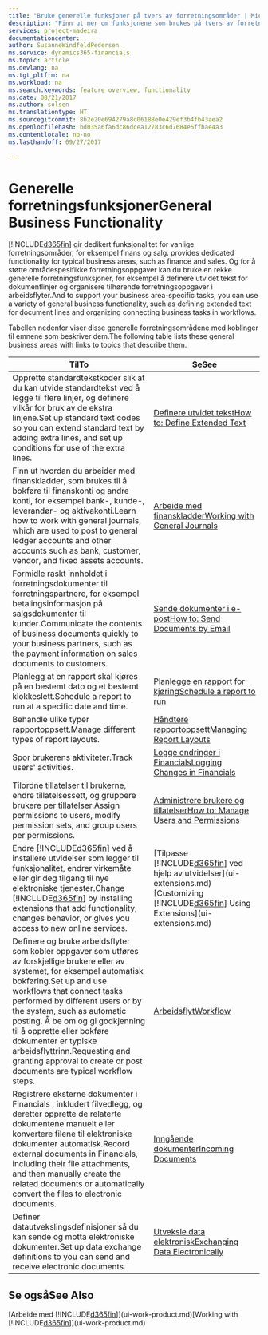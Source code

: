```yaml
---
title: "Bruke generelle funksjoner på tvers av forretningsområder | Microsoft-dokumentasjon"
description: "Finn ut mer om funksjonene som brukes på tvers av forretningsområder i Dynamics 365 for Financials."
services: project-madeira
documentationcenter: 
author: SusanneWindfeldPedersen
ms.service: dynamics365-financials
ms.topic: article
ms.devlang: na
ms.tgt_pltfrm: na
ms.workload: na
ms.search.keywords: feature overview, functionality
ms.date: 08/21/2017
ms.author: solsen
ms.translationtype: HT
ms.sourcegitcommit: 8b2e20e694279a8c06188e0e429ef3b4fb43aea2
ms.openlocfilehash: bd035a6fa6dc86dcea12783c6d7684e6ffbae4a3
ms.contentlocale: nb-no
ms.lasthandoff: 09/27/2017

---
```

# <a name="general-business-functionality"></a><span data-ttu-id="a2be4-103">Generelle forretningsfunksjoner</span><span class="sxs-lookup"><span data-stu-id="a2be4-103">General Business Functionality</span></span>
[!INCLUDE[d365fin](includes/d365fin_md.md)]<span data-ttu-id="a2be4-104"> gir dedikert funksjonalitet for vanlige forretningsområder, for eksempel finans og salg.</span><span class="sxs-lookup"><span data-stu-id="a2be4-104"> provides dedicated functionality for typical business areas, such as finance and sales.</span></span> <span data-ttu-id="a2be4-105">Og for å støtte områdespesifikke forretningsoppgaver kan du bruke en rekke generelle forretningsfunksjoner, for eksempel å definere utvidet tekst for dokumentlinjer og organisere tilhørende forretningsoppgaver i arbeidsflyter.</span><span class="sxs-lookup"><span data-stu-id="a2be4-105">And to support your business area-specific tasks, you can use a variety of general business functionality, such as defining extended text for document lines and organizing connecting business tasks in workflows.</span></span>

<span data-ttu-id="a2be4-106">Tabellen nedenfor viser disse generelle forretningsområdene med koblinger til emnene som beskriver dem.</span><span class="sxs-lookup"><span data-stu-id="a2be4-106">The following table lists these general business areas with links to topics that describe them.</span></span>

| <span data-ttu-id="a2be4-107">Til</span><span class="sxs-lookup"><span data-stu-id="a2be4-107">To</span></span> | <span data-ttu-id="a2be4-108">Se</span><span class="sxs-lookup"><span data-stu-id="a2be4-108">See</span></span> |
| --- | --- |
| <span data-ttu-id="a2be4-109">Opprette standardtekstkoder slik at du kan utvide standardtekst ved å legge til flere linjer, og definere vilkår for bruk av de ekstra linjene.</span><span class="sxs-lookup"><span data-stu-id="a2be4-109">Set up standard text codes so you can extend standard text by adding extra lines, and set up conditions for use of the extra lines.</span></span> |[<span data-ttu-id="a2be4-110">Definere utvidet tekst</span><span class="sxs-lookup"><span data-stu-id="a2be4-110">How to: Define Extended Text</span></span>](ui-how-define-ext-text.md) |
| <span data-ttu-id="a2be4-111">Finn ut hvordan du arbeider med finanskladder, som brukes til å bokføre til finanskonti og andre konti, for eksempel bank-, kunde-, leverandør- og aktivakonti.</span><span class="sxs-lookup"><span data-stu-id="a2be4-111">Learn how to work with general journals, which are used to post to general ledger accounts and other accounts such as bank, customer, vendor, and fixed assets accounts.</span></span> |[<span data-ttu-id="a2be4-112">Arbeide med finanskladder</span><span class="sxs-lookup"><span data-stu-id="a2be4-112">Working with General Journals</span></span>](ui-work-general-journals.md) |
| <span data-ttu-id="a2be4-113">Formidle raskt innholdet i forretningsdokumenter til forretningspartnere, for eksempel betalingsinformasjon på salgsdokumenter til kunder.</span><span class="sxs-lookup"><span data-stu-id="a2be4-113">Communicate the contents of business documents quickly to your business partners, such as the payment information on sales documents to customers.</span></span> |[<span data-ttu-id="a2be4-114">Sende dokumenter i e-post</span><span class="sxs-lookup"><span data-stu-id="a2be4-114">How to: Send Documents by Email</span></span>](ui-how-send-documents-email.md) |
| <span data-ttu-id="a2be4-115">Planlegg at en rapport skal kjøres på en bestemt dato og et bestemt klokkeslett.</span><span class="sxs-lookup"><span data-stu-id="a2be4-115">Schedule a report to run at a specific date and time.</span></span> |[<span data-ttu-id="a2be4-116">Planlegge en rapport for kjøring</span><span class="sxs-lookup"><span data-stu-id="a2be4-116">Schedule a report to run</span></span>](ui-work-report.md#ScheduleReport) |
| <span data-ttu-id="a2be4-117">Behandle ulike typer rapportoppsett.</span><span class="sxs-lookup"><span data-stu-id="a2be4-117">Manage different types of report layouts.</span></span> |[<span data-ttu-id="a2be4-118">Håndtere rapportoppsett</span><span class="sxs-lookup"><span data-stu-id="a2be4-118">Managing Report Layouts</span></span>](ui-manage-report-layouts.md) |
| <span data-ttu-id="a2be4-119">Spor brukerens aktiviteter.</span><span class="sxs-lookup"><span data-stu-id="a2be4-119">Track users' activities.</span></span>|[<span data-ttu-id="a2be4-120">Logge endringer i Financials</span><span class="sxs-lookup"><span data-stu-id="a2be4-120">Logging Changes in Financials</span></span>](across-log-changes.md)|
|<span data-ttu-id="a2be4-121">Tilordne tillatelser til brukerne, endre tillatelsessett, og gruppere brukere per tillatelser.</span><span class="sxs-lookup"><span data-stu-id="a2be4-121">Assign permissions to users, modify permission sets, and group users per permissions.</span></span>|[<span data-ttu-id="a2be4-122">Administrere brukere og tillatelser</span><span class="sxs-lookup"><span data-stu-id="a2be4-122">How to: Manage Users and Permissions</span></span>](ui-how-users-permissions.md)|
| <span data-ttu-id="a2be4-123">Endre [!INCLUDE[d365fin](includes/d365fin_md.md)] ved å installere utvidelser som legger til funksjonalitet, endrer virkemåte eller gir deg tilgang til nye elektroniske tjenester.</span><span class="sxs-lookup"><span data-stu-id="a2be4-123">Change [!INCLUDE[d365fin](includes/d365fin_md.md)] by installing extensions that add functionality, changes behavior, or gives you access to new online services.</span></span> |<span data-ttu-id="a2be4-124">[Tilpasse [!INCLUDE[d365fin](includes/d365fin_md.md)] ved hjelp av utvidelser](ui-extensions.md)</span><span class="sxs-lookup"><span data-stu-id="a2be4-124">[Customizing [!INCLUDE[d365fin](includes/d365fin_md.md)] Using Extensions](ui-extensions.md)</span></span> |
|<span data-ttu-id="a2be4-125">Definere og bruke arbeidsflyter som kobler oppgaver som utføres av forskjellige brukere eller av systemet, for eksempel automatisk bokføring.</span><span class="sxs-lookup"><span data-stu-id="a2be4-125">Set up and use workflows that connect tasks performed by different users or by the system, such as automatic posting.</span></span> <span data-ttu-id="a2be4-126">Å be om og gi godkjenning til å opprette eller bokføre dokumenter er typiske arbeidsflyttrinn.</span><span class="sxs-lookup"><span data-stu-id="a2be4-126">Requesting and granting approval to create or post documents are typical workflow steps.</span></span>|[<span data-ttu-id="a2be4-127">Arbeidsflyt</span><span class="sxs-lookup"><span data-stu-id="a2be4-127">Workflow</span></span>](across-workflow.md)|
|<span data-ttu-id="a2be4-128">Registrere eksterne dokumenter i Financials , inkludert filvedlegg, og deretter opprette de relaterte dokumentene manuelt eller konvertere filene til elektroniske dokumenter automatisk.</span><span class="sxs-lookup"><span data-stu-id="a2be4-128">Record external documents in Financials, including their file attachments, and then manually create the related documents or automatically convert the files to electronic documents.</span></span>|[<span data-ttu-id="a2be4-129">Inngående dokumenter</span><span class="sxs-lookup"><span data-stu-id="a2be4-129">Incoming Documents</span></span>](across-income-documents.md)|
| <span data-ttu-id="a2be4-130">Definer datautvekslingsdefinisjoner så du kan sende og motta elektroniske dokumenter.</span><span class="sxs-lookup"><span data-stu-id="a2be4-130">Set up data exchange definitions to you can send and receive electronic documents.</span></span> |[<span data-ttu-id="a2be4-131">Utveksle data elektronisk</span><span class="sxs-lookup"><span data-stu-id="a2be4-131">Exchanging Data Electronically</span></span>](across-data-exchange.md) |

## <a name="see-also"></a><span data-ttu-id="a2be4-132">Se også</span><span class="sxs-lookup"><span data-stu-id="a2be4-132">See Also</span></span>
<span data-ttu-id="a2be4-133">[Arbeide med [!INCLUDE[d365fin](includes/d365fin_md.md)]](ui-work-product.md)</span><span class="sxs-lookup"><span data-stu-id="a2be4-133">[Working with [!INCLUDE[d365fin](includes/d365fin_md.md)]](ui-work-product.md)</span></span>

